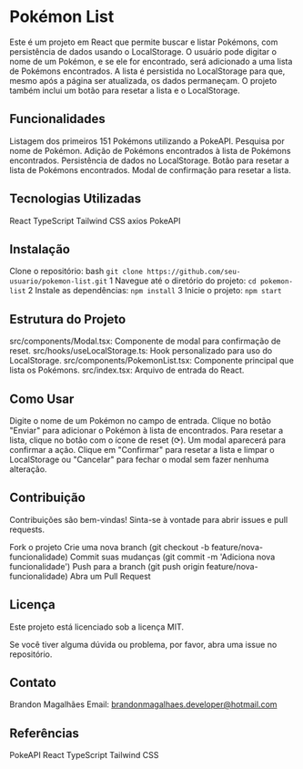 # Pokémon List
Este é um projeto em React que permite buscar e listar Pokémons, com persistência de dados usando o LocalStorage. O usuário pode digitar o nome de um Pokémon, e se ele for encontrado, será adicionado a uma lista de Pokémons encontrados. A lista é persistida no LocalStorage para que, mesmo após a página ser atualizada, os dados permaneçam. O projeto também inclui um botão para resetar a lista e o LocalStorage.

## Funcionalidades
Listagem dos primeiros 151 Pokémons utilizando a PokeAPI.
Pesquisa por nome de Pokémon.
Adição de Pokémons encontrados à lista de Pokémons encontrados.
Persistência de dados no LocalStorage.
Botão para resetar a lista de Pokémons encontrados.
Modal de confirmação para resetar a lista.

## Tecnologias Utilizadas
React
TypeScript
Tailwind CSS
axios
PokeAPI

## Instalação
Clone o repositório:
bash
```git clone https://github.com/seu-usuario/pokemon-list.git```
1 Navegue até o diretório do projeto:
```cd pokemon-list```
2 Instale as dependências:
```npm install```
3 Inicie o projeto:
```npm start```

## Estrutura do Projeto
src/components/Modal.tsx: Componente de modal para confirmação de reset.
src/hooks/useLocalStorage.ts: Hook personalizado para uso do LocalStorage.
src/components/PokemonList.tsx: Componente principal que lista os Pokémons.
src/index.tsx: Arquivo de entrada do React.

## Como Usar
Digite o nome de um Pokémon no campo de entrada.
Clique no botão "Enviar" para adicionar o Pokémon à lista de encontrados.
Para resetar a lista, clique no botão com o ícone de reset (⟳). Um modal aparecerá para confirmar a ação.
Clique em "Confirmar" para resetar a lista e limpar o LocalStorage ou "Cancelar" para fechar o modal sem fazer nenhuma alteração.

## Contribuição
Contribuições são bem-vindas! Sinta-se à vontade para abrir issues e pull requests.

Fork o projeto
Crie uma nova branch (git checkout -b feature/nova-funcionalidade)
Commit suas mudanças (git commit -m 'Adiciona nova funcionalidade')
Push para a branch (git push origin feature/nova-funcionalidade)
Abra um Pull Request

## Licença
Este projeto está licenciado sob a licença MIT.

Se você tiver alguma dúvida ou problema, por favor, abra uma issue no repositório.

## Contato
Brandon Magalhães
Email: brandonmagalhaes.developer@hotmail.com

## Referências
PokeAPI
React
TypeScript
Tailwind CSS
